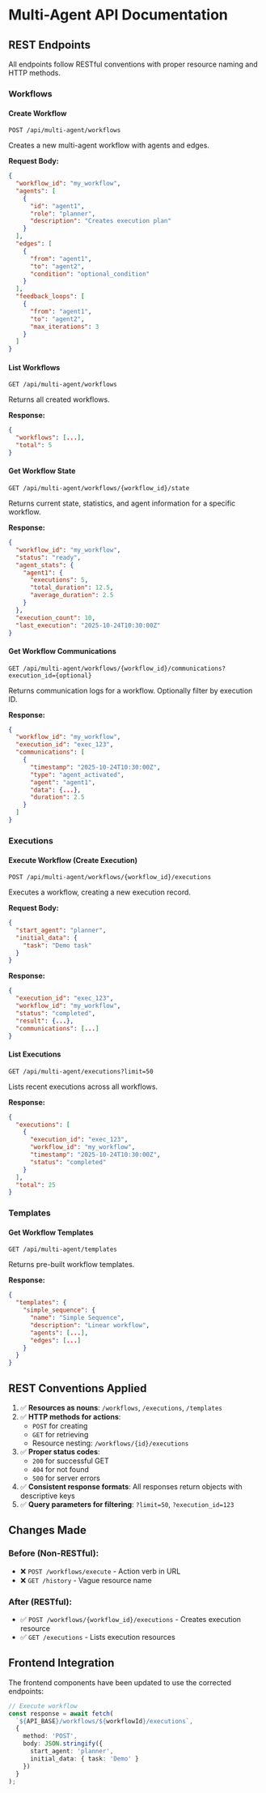 # Multi-Agent API Documentation

## REST Endpoints

All endpoints follow RESTful conventions with proper resource naming and HTTP methods.

### Workflows

#### Create Workflow
```
POST /api/multi-agent/workflows
```
Creates a new multi-agent workflow with agents and edges.

**Request Body:**
```json
{
  "workflow_id": "my_workflow",
  "agents": [
    {
      "id": "agent1",
      "role": "planner",
      "description": "Creates execution plan"
    }
  ],
  "edges": [
    {
      "from": "agent1",
      "to": "agent2",
      "condition": "optional_condition"
    }
  ],
  "feedback_loops": [
    {
      "from": "agent1",
      "to": "agent2",
      "max_iterations": 3
    }
  ]
}
```

#### List Workflows
```
GET /api/multi-agent/workflows
```
Returns all created workflows.

**Response:**
```json
{
  "workflows": [...],
  "total": 5
}
```

#### Get Workflow State
```
GET /api/multi-agent/workflows/{workflow_id}/state
```
Returns current state, statistics, and agent information for a specific workflow.

**Response:**
```json
{
  "workflow_id": "my_workflow",
  "status": "ready",
  "agent_stats": {
    "agent1": {
      "executions": 5,
      "total_duration": 12.5,
      "average_duration": 2.5
    }
  },
  "execution_count": 10,
  "last_execution": "2025-10-24T10:30:00Z"
}
```

#### Get Workflow Communications
```
GET /api/multi-agent/workflows/{workflow_id}/communications?execution_id={optional}
```
Returns communication logs for a workflow. Optionally filter by execution ID.

**Response:**
```json
{
  "workflow_id": "my_workflow",
  "execution_id": "exec_123",
  "communications": [
    {
      "timestamp": "2025-10-24T10:30:00Z",
      "type": "agent_activated",
      "agent": "agent1",
      "data": {...},
      "duration": 2.5
    }
  ]
}
```

### Executions

#### Execute Workflow (Create Execution)
```
POST /api/multi-agent/workflows/{workflow_id}/executions
```
Executes a workflow, creating a new execution record.

**Request Body:**
```json
{
  "start_agent": "planner",
  "initial_data": {
    "task": "Demo task"
  }
}
```

**Response:**
```json
{
  "execution_id": "exec_123",
  "workflow_id": "my_workflow",
  "status": "completed",
  "result": {...},
  "communications": [...]
}
```

#### List Executions
```
GET /api/multi-agent/executions?limit=50
```
Lists recent executions across all workflows.

**Response:**
```json
{
  "executions": [
    {
      "execution_id": "exec_123",
      "workflow_id": "my_workflow",
      "timestamp": "2025-10-24T10:30:00Z",
      "status": "completed"
    }
  ],
  "total": 25
}
```

### Templates

#### Get Workflow Templates
```
GET /api/multi-agent/templates
```
Returns pre-built workflow templates.

**Response:**
```json
{
  "templates": {
    "simple_sequence": {
      "name": "Simple Sequence",
      "description": "Linear workflow",
      "agents": [...],
      "edges": [...]
    }
  }
}
```

## REST Conventions Applied

1. ✅ **Resources as nouns**: `/workflows`, `/executions`, `/templates`
2. ✅ **HTTP methods for actions**: 
   - `POST` for creating
   - `GET` for retrieving
   - Resource nesting: `/workflows/{id}/executions`
3. ✅ **Proper status codes**:
   - `200` for successful GET
   - `404` for not found
   - `500` for server errors
4. ✅ **Consistent response formats**: All responses return objects with descriptive keys
5. ✅ **Query parameters for filtering**: `?limit=50`, `?execution_id=123`

## Changes Made

### Before (Non-RESTful):
- ❌ `POST /workflows/execute` - Action verb in URL
- ❌ `GET /history` - Vague resource name

### After (RESTful):
- ✅ `POST /workflows/{workflow_id}/executions` - Creates execution resource
- ✅ `GET /executions` - Lists execution resources

## Frontend Integration

The frontend components have been updated to use the corrected endpoints:

```typescript
// Execute workflow
const response = await fetch(
  `${API_BASE}/workflows/${workflowId}/executions`,
  {
    method: 'POST',
    body: JSON.stringify({
      start_agent: 'planner',
      initial_data: { task: 'Demo' }
    })
  }
);
```
